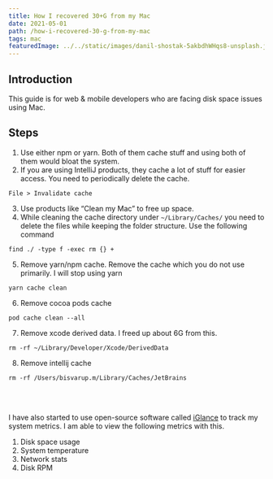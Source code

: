 ```yaml
---
title: How I recovered 30+G from my Mac
date: 2021-05-01
path: /how-i-recovered-30-g-from-my-mac
tags: mac
featuredImage: ../../static/images/danil-shostak-5akbdhWHqs8-unsplash.jpg
---
```


## Introduction
This guide is for web & mobile developers who are facing disk space issues using Mac.

## Steps
1. Use either npm or yarn. Both of them cache stuff and using both of them would bloat the system.
2. If you are using IntelliJ products, they cache a lot of stuff for easier access. You need to periodically delete the cache.
```
File > Invalidate cache
```
3. Use products like “Clean my Mac” to free up space.
4. While cleaning the cache directory under `~/Library/Caches/` you need to delete the files while keeping the folder structure. Use the following command 
```
find ./ -type f -exec rm {} +
```
5. Remove yarn/npm cache. Remove the cache which you do not use primarily. I will stop using yarn
```
yarn cache clean
```
6. Remove cocoa pods cache 
```
pod cache clean --all
```
7. Remove xcode derived data. I freed up about 6G from this.
```
rm -rf ~/Library/Developer/Xcode/DerivedData
```
8. Remove intellij cache 
```
rm -rf /Users/bisvarup.m/Library/Caches/JetBrains
```
<br/><br/>

I have also started to use open-source software called [iGlance](https://github.com/iglance/iGlance) to track my system metrics. I am able to view the following metrics with this.
1. Disk space usage
2. System temperature
3. Network stats
4. Disk RPM

